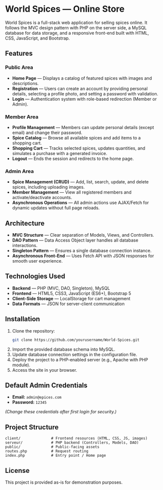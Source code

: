 # World Spices — Online Store

World Spices is a full-stack web application for selling spices online. It follows the MVC design pattern with PHP on the server side, a MySQL database for data storage, and a responsive front-end built with HTML, CSS, JavaScript, and Bootstrap.

## Features

### Public Area
- **Home Page** — Displays a catalog of featured spices with images and descriptions.
- **Registration** — Users can create an account by providing personal details, selecting a profile photo, and setting a password with validation.
- **Login** — Authentication system with role-based redirection (Member or Admin).

### Member Area
- **Profile Management** — Members can update personal details (except email) and change their password.
- **Spice Catalog** — Browse all available spices and add items to a shopping cart.
- **Shopping Cart** — Tracks selected spices, updates quantities, and simulates a purchase with a generated invoice.
- **Logout** — Ends the session and redirects to the home page.

### Admin Area
- **Spice Management (CRUD)** — Add, list, search, update, and delete spices, including uploading images.
- **Member Management** — View all registered members and activate/deactivate accounts.
- **Asynchronous Operations** — All admin actions use AJAX/Fetch for dynamic updates without full page reloads.

## Architecture
- **MVC Structure** — Clear separation of Models, Views, and Controllers.
- **DAO Pattern** — Data Access Object layer handles all database interactions.
- **Singleton Pattern** — Ensures a single database connection instance.
- **Asynchronous Front-End** — Uses Fetch API with JSON responses for smooth user experience.

## Technologies Used
- **Backend** — PHP (MVC, DAO, Singleton), MySQL
- **Frontend** — HTML5, CSS3, JavaScript (ES6+), Bootstrap 5
- **Client-Side Storage** — LocalStorage for cart management
- **Data Formats** — JSON for server-client communication

## Installation
1. Clone the repository:
   ```bash
   git clone https://github.com/yourusername/World-Spices.git
   ```
2. Import the provided database schema into MySQL.
3. Update database connection settings in the configuration file.
4. Deploy the project to a PHP-enabled server (e.g., Apache with PHP module).
5. Access the site in your browser.

## Default Admin Credentials
- **Email:** `admin@epices.com`
- **Password:** `12345`

*(Change these credentials after first login for security.)*

## Project Structure
```
client/              # Frontend resources (HTML, CSS, JS, images)
serveur/             # PHP backend (Controllers, Models, DAO)
public/              # Public-facing assets
routes.php           # Request routing
index.php            # Entry point / Home page
```

## License
This project is provided as-is for demonstration purposes.
